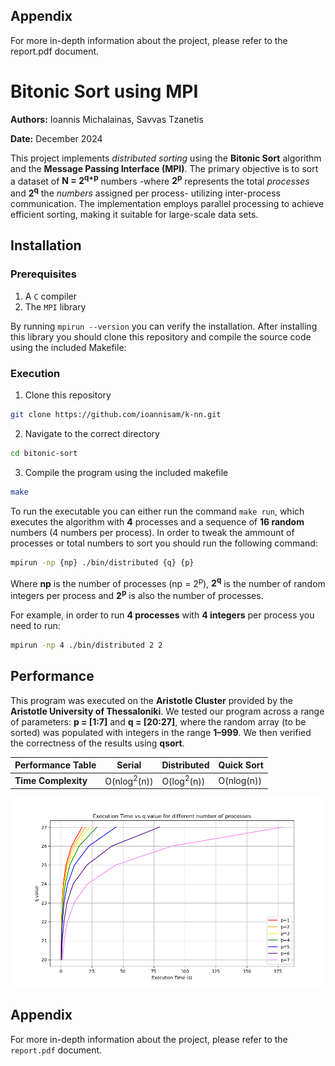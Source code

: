 ## Appendix
For more in-depth information about the project, please refer to the report.pdf document.

# Bitonic Sort using MPI
**Authors:** Ioannis Michalainas, Savvas Tzanetis

**Date:** December 2024

This project implements *distributed sorting* using the **Bitonic Sort** algorithm and the **Message Passing Interface (MPI)**. 
The primary objective is to sort a dataset of **N = 2<sup>q+p</sup>** numbers -where **2<sup>p</sup>** represents the total *processes* and **2<sup>q</sup>** the *numbers* assigned per process- utilizing inter-process communication. 
The implementation employs parallel processing to achieve efficient sorting, making it suitable for large-scale data sets.

## Installation

### Prerequisites
1. A `C` compiler
2. The `MPI` library

By running `mpirun --version` you can verify the installation. After installing this library you should clone this repository and compile the source code using the included Makefile:

### Execution

1. Clone this repository
```bash
git clone https://github.com/ioannisam/k-nn.git
```
2. Navigate to the correct directory
```bash
cd bitonic-sort
```
3. Compile the program using the included makefile
```bash
make
```

To run the executable you can either run the command `make run`, which executes the algorithm with **4** processes and a sequence of **16 random** numbers (4 numbers per process). In order to tweak the ammount of processes or total numbers to sort you should run the following command:

```bash
mpirun -np {np} ./bin/distributed {q} {p}
```
Where **np** is the number of processes (np = 2<sup>p</sup>), **2<sup>q</sup>** is the number of random integers per process and **2<sup>p</sup>** is also the number of processes.

For example, in order to run **4 processes** with **4 integers** per process you need to run:

```bash
mpirun -np 4 ./bin/distributed 2 2
```

## Performance
This program was executed on the **Aristotle Cluster** provided by the **Aristotle University of Thessaloniki**. 
We tested our program across a range of parameters: **p = [1:7]** and **q = [20:27]**, where the random array (to be sorted) was populated with integers in the range **1–999**. 
We then verified the correctness of the results using **qsort**.

| **Performance Table** | **Serial**            | **Distributed**      | **Quick Sort**     |
|-----------------------|-----------------------|----------------------|--------------------|
| **Time Complexity**   | O(nlog<sup>2</sup>(n))| O(log<sup>2</sup>(n))|  O(nlog(n))        |

![Algorithm Performance](./assets/performance.png)

## Appendix
For more in-depth information about the project, please refer to the `report.pdf` document.
